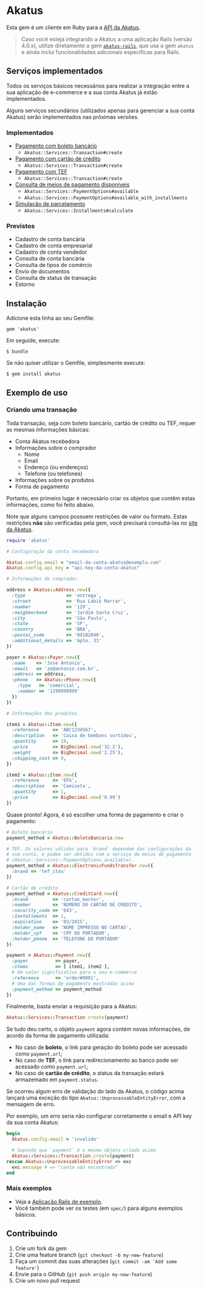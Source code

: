 # Akatus

Esta gem é um cliente em Ruby para a [API da Akatus][1].

> Caso você esteja integrando a Akatus a uma aplicação Rails (versão 4.0.x), utilize diretamente a gem [`akatus-rails`][9], que usa a gem `akatus` e ainda inclui funcionalidades adicionais específicas para Rails.

## Serviços implementados

Todos os serviços básicos necessários para realizar a integração entre a sua aplicação de e-commerce e a sua conta Akatus já estão implementados.

Alguns serviços secundários (utilizados apenas para gerenciar a sua conta Akatus) serão implementados nas próximas versões.

### Implementados

* [Pagamento com boleto bancário][2]
    * `Akatus::Services::Transaction#create`
* [Pagamento com cartão de crédito][3]
    * `Akatus::Services::Transaction#create`
* [Pagamento com TEF][4]
    * `Akatus::Services::Transaction#create`
* [Consulta de meios de pagamento disponíveis][5]
    * `Akatus::Services::PaymentOptions#available`
    * `Akatus::Services::PaymentOptions#available_with_installments`
* [Simulação de parcelamento][6]
    * `Akatus::Services::Installments#calculate`

### Previstos

* Cadastro de conta bancária
* Cadastro de conta empresarial
* Cadastro de conta vendedor
* Consulta de conta bancária
* Consulta de tipos de comércio
* Envio de documentos
* Consulta de status de transação
* Estorno


## Instalação

Adicione esta linha ao seu Gemfile:

    gem 'akatus'

Em seguide, execute:

    $ bundle

Se não quiser utilizar o Gemfile, simplesmente execute:

    $ gem install akatus

## Exemplo de uso

### Criando uma transação

Toda transação, seja com boleto bancário, cartão de crédito ou TEF, requer as mesmas informações básicas:

* Conta Akatus recebedora
* Informações sobre o comprador
    * Nome
    * Email
    * Endereço (ou endereços)
    * Telefone (ou telefones)
* Informações sobre os produtos
* Forma de pagamento

Portanto, em primeiro lugar é necessário criar os objetos que contêm estas informações, como foi feito abaixo.

Note que alguns campos possuem restrições de valor ou formato. Estas restrições **não** são verificadas pela gem, você precisará consultá-las no [site da Akatus][7].

```ruby
require 'akatus'

# Configuração da conta recebedora

Akatus.config.email = "email-da-conta-akatus@exemplo.com"
Akatus.config.api_key = "api-key-da-conta-akatus"

# Informações do comprador.

address = Akatus::Address.new({
  :type               => 'entrega',
  :street             => 'Rua Labib Marrar',
  :number             => '129',
  :neighborhood       => 'Jardim Santa Cruz',
  :city               => 'São Paulo',
  :state              => 'SP',
  :country            => 'BRA',
  :postal_code        => '04182040',
  :additional_details => 'Apto. 33'
})

payer = Akatus::Payer.new({
  :name    => 'Jose Antonio',
  :email   => 'ze@antonio.com.br',
  :address => address,
  :phone   => Akatus::Phone.new({
    :type   => 'comercial',
    :number => '1199999999'
  })
})

# Informações dos produtos.

item1 = Akatus::Item.new({
  :reference     => 'ABC1234567',
  :description   => 'Caixa de bombons sortidos',
  :quantity      => 10,
  :price         => BigDecimal.new('32.2'),
  :weight        => BigDecimal.new('2.25'),
  :shipping_cost => 9,
})

item2 = Akatus::Item.new({
  :reference     => 'EFG',
  :description   => 'Camiseta',
  :quantity      => 1,
  :price         => BigDecimal.new('9.99')
})


```

Quase pronto! Agora, é só escolher uma forma de pagamento e criar o pagamento:

```ruby
# Boleto bancário
payment_method = Akatus::BoletoBancario.new

# TEF. Os valores válidos para `brand` dependem das configurações da
# sua conta, e podem ser obtidos com o serviço de meios de pagamento
# (Akatus::Services::PaymentOptions.available).
payment_method = Akatus::ElectronicFundsTransfer.new({
  :brand => 'tef_itau'
})

# Cartão de crédito
payment_method = Akatus::CreditCard.new({
  :brand         => 'cartao_master',
  :number        => 'NUMERO DO CARTAO DE CREDITO',
  :security_code => '643',
  :installments  => 1,
  :expiration    => '03/2015',
  :holder_name   => 'NOME IMPRESSO NO CARTAO',
  :holder_cpf    => 'CPF DO PORTADOR',
  :holder_phone  => 'TELEFONE DO PORTADOR'
})

payment = Akatus::Payment.new({
  :payer          => payer,
  :items          => [ item1, item2 ],
  # Um valor significativo para o seu e-commerce
  :reference      => 'order#0001',
  # Uma das formas de pagamento mostradas acima
  :payment_method => payment_method
})
```

Finalmente, basta enviar a requisição para a Akatus:

```ruby
Akatus::Services::Transaction.create(payment)
```

Se tudo deu certo, o objeto `payment` agora contém novas informações, de acordo da forma de pagamento utilizada:

* No caso de **boleto**, o link para geração do boleto pode ser acessado como `payment.url`;
* No caso de **TEF**, o link para redirecionamento ao banco pode ser acessado como `payment.url`;
* No caso de **cartão de crédito**, o status da transação estará armazemado em `payment.status`.

Se ocorreu algum erro de validação do lado da Akatus, o código acima lançará uma exceção do tipo `Akatus::UnprocessableEntityError`, com a mensagem de erro.

Por exemplo, um erro seria não configurar corretamente o email e API key da sua conta Akatus:

```ruby
begin
  Akatus.config.email = 'invalido'

  # Supondo que `payment` é o mesmo objeto criado acima
  Akatus::Services::Transaction.create(payment)
rescue Akatus::UnprocessableEntityError => exc
  exc.message # => "conta não encontrada"
end
```

### Mais exemplos

* Veja a [Aplicação Rails de exemplo][8].
* Você também pode ver os testes (em `spec/`) para alguns exemplos básicos.

## Contribuindo

1. Crie um fork da gem
2. Crie uma feature branch (`git checkout -b my-new-feature`)
3. Faça um commit das suas alterações (`git commit -am 'Add some feature'`)
4. Envie para o GitHub (`git push origin my-new-feature`)
5. Crie um novo pull request

  [1]: https://connect.akatus.com/category/documentacao/
  [2]: https://connect.akatus.com/documentacao/api-boleto/
  [3]: https://connect.akatus.com/documentacao/api-cartao-de-credito/
  [4]: https://connect.akatus.com/documentacao/api-tef/
  [5]: https://connect.akatus.com/documentacao/api-meios-de-pagamento/
  [6]: https://connect.akatus.com/documentacao/api-parcelamento/
  [7]: https://connect.akatus.com/documentacao/api-cartao-de-credito/
  [8]: https://github.com/kauplus/akatus-demo
  [9]: https://github.com/kauplus/akatus-rails
